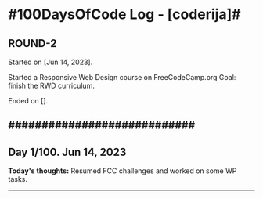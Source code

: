 # #100DaysOfCode Log - [coderija]# #

## ROUND-2 ##

Started on [Jun 14, 2023].

Started a Responsive Web Design course on FreeCodeCamp.org
Goal: finish the RWD curriculum.

Ended on [].

## ############################ ##

## Day 1/100. Jun 14, 2023 ###

**Today's thoughts:**
Resumed FCC challenges and worked on some WP tasks.
________________________________
